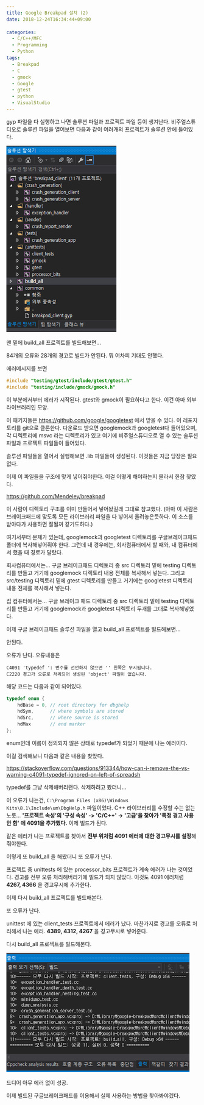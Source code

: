 ```yaml
---
title: Google Breakpad 설치 (2)
date: 2018-12-24T16:34:44+09:00

categories:
  - C/C++/MFC
  - Programming
  - Python
tags:
  - Breakpad
  - C
  - gmock
  - Google
  - gtest
  - python
  - VisualStudio
---
```

gyp 파일을 다 실행하고 나면 솔루션 파일과 프로젝트 파일 등이 생겨난다. 비주얼스튜디오로 솔루션 파일을 열어보면 다음과 같이 여러개의 프로젝트가 솔루션 안에 들어있다.

![](/assets/images/google-breakpad-project-list.png)

맨 밑에 build_all 프로젝트를 빌드해보면...

84개의 오류와 28개의 경고로 빌드가 안된다. 뭐 어차피 기대도 안했다.

에러메시지를 보면

```cpp
#include "testing/gtest/include/gtest/gtest.h"
#include "testing/include/gmock/gmock.h"
```

이 부분에서부터 에러가 시작된다. gtest와 gmock이 필요하다고 한다. 이건 아마 외부라이브러리인 모양.

이 패키지들은 https://github.com/google/googletest 에서 받을 수 있다. 이 레포지토리를 git으로 클론한다. 다운로드 받으면 googlemock과 googletest다 들어있으며, 각 디렉토리에 msvc 라는 디렉토리가 있고 여기에 비주얼스튜디오로 열 수 있는 솔루션 파일과 프로젝트 파일들이 들어있다.

솔루션 파일들을 열어서 실행해보면 .lib 파일들이 생성된다. 이것들은 지금 당장은 필요 없다.

이제 이 파일들을 구조에 맞게 넣어줘야한다. 이걸 어떻게 해야하는지 몰라서 한참 찾았다.

https://github.com/Mendeley/breakpad

이 사람이 디렉토리 구조를 이미 만들어서 넣어놨길래 그대로 참고했다. (아마 이 사람은 브레이크패드에 맞도록 모든 라이브러리 파일을 다 넣어서 올려놓은듯하다. 이 소스를 받아다가 사용하면 잘될꺼 같기도하다.)

여기서부터 문제가 있는데, googlemock과 googletest 디렉토리를 구글브레이크패드 폴더에 복사해넣어줘야 한다. 그런데 내 경우에는, 회사컴퓨터에서 할 때와, 내 컴퓨터에서 했을 때 경로가 달랐다.

회사컴퓨터에서는... 구글 브레이크패드 디렉토리 중 src 디렉토리 밑에 testing 디렉토리를 만들고 거기에 googlemock 디렉토리 내용 전체를 복사해서 넣는다. 그리고 src/testing 디렉토리 밑에 gtest 디렉토리를 만들고 거기에는 googletest 디렉토리 내용 전체를 복사해서 넣는다.

집 컴퓨터에서는... 구글 브레이크 패드 디렉토리 중 src 디렉토리 밑에 testing 디렉토리를 만들고 거기에 googlemock과 googletest 디렉토리 두개를 그대로 복사해넣었다.

이제 구글 브레이크패드 솔루션 파일을 열고 build_all 프로젝트를 빌드해보면...

안된다.

오류가 난다. 오류내용은

```
C4091 'typedef ': 변수를 선언하지 않으면 '' 왼쪽은 무시됩니다.
C2220 경고가 오류로 처리되어 생성된 'object' 파일이 없습니다.
```

해당 코드는 다음과 같이 되어있다.

```cpp
typedef enum {
    hdBase = 0, // root directory for dbghelp
    hdSym,      // where symbols are stored
    hdSrc,      // where source is stored
    hdMax       // end marker
};
```

enum인데 이름이 정의되지 않은 상태로 typedef가 되었기 때문에 나는 에러이다.

이걸 검색해보니 다음과 같은 내용을 찾았다.

https://stackoverflow.com/questions/913344/how-can-i-remove-the-vs-warning-c4091-typedef-ignored-on-left-of-spreadsh

typedef를 그냥 삭제해버리랜다. 삭제하려고 봤더니...

이 오류가 나는건, `C:\Program Files (x86)\Windows Kits\8.1\Include\um\DbgHelp.h` 파일이었다. C++ 라이브러리를 수정할 수는 없는 노릇... **'프로젝트 속성'의 '구성 속성' -> 'C/C++' -> '고급'을 찾아가 '특정 경고 사용 안 함' 에 4091을 추가했다.** 이제 빌드가 된다.

같은 에러가 나는 프로젝트를 찾아서 **전부 위처럼 4091 에러에 대한 경고무시를 설정**해줘야한다.

이렇게 또 build_all 을 해봤더니 또 오류가 난다.

프로젝트 중 unittests 에 있는 processor_bits 프로젝트가 계속 에러가 나는 것이었다. 경고를 전부 오류 처리해버리기에 빌드가 되지 않았다. 이것도 4091 에러처럼 **4267, 4366** 을 경고무시에 추가한다.

이제 다시 build_all 프로젝트를 빌드해본다.

또 오류가 난다.

unittest 에 있는 client_tests 프로젝트에서 에러가 났다. 마찬가지로 경고를 오류로 처리해서 나는 에러. **4389, 4312, 4267** 을 경고무시로 넣어준다.

다시 build_all 프로젝트를 빌드해본다.

![](/assets/images/google-breakpad-build-success.png)

드디어 아무 에러 없이 성공.

이제 빌드된 구글브레이크패드를 이용해서 실제 사용하는 방법을 찾아봐야겠다.
